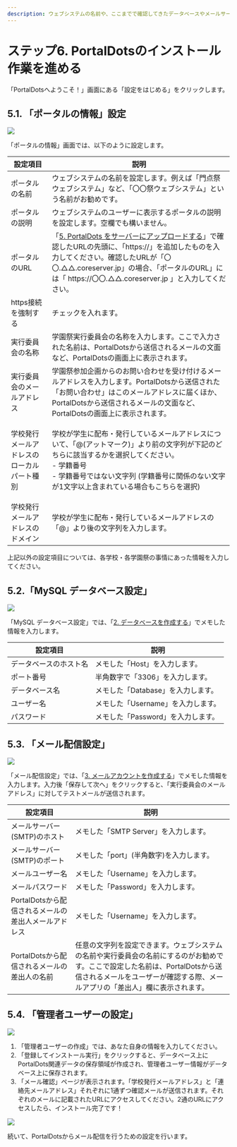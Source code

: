 ```yaml
---
description: ウェブシステムの名前や、ここまでで確認してきたデータベースやメールサーバーの設定を行います。
---
```


# ステップ6. PortalDotsのインストール作業を進める

「PortalDotsへようこそ！」画面にある「設定をはじめる」をクリックします。

## 5.1. 「ポータルの情報」設定

![](<../../../.gitbook/assets/PortalDots のインストール — PortalDots.png>)

「ポータルの情報」画面では、以下のように設定します。

| 設定項目                  | 説明                                                                                                                                                                        |
| --------------------- | ------------------------------------------------------------------------------------------------------------------------------------------------------------------------- |
| ポータルの名前               | ウェブシステムの名前を設定します。例えば「門点祭ウェブシステム」など、「〇〇祭ウェブシステム」という名前がお勧めです。                                                                                                               |
| ポータルの説明 | ウェブシステムのユーザーに表示するポータルの説明を設定します。空欄でも構いません。 |
| ポータルのURL              | 「[5. PortalDots をサーバーにアップロードする](upload.md)」で確認したURLの先頭に、「https://」を追加したものを入力してください。確認したURLが「〇〇.△△.coreserver.jp」の場合、「ポータルのURL」には「 https://〇〇.△△.coreserver.jp 」と入力してください。 |
| https接続を強制する          | チェックを入れます。                                                                                                                                                                |
| 実行委員会の名称              | 学園祭実行委員会の名称を入力します。ここで入力された名前は、PortalDotsから送信されるメールの文面など、PortalDotsの画面上に表示されます。                                                                                            |
| 実行委員会のメールアドレス         | 学園祭参加企画からのお問い合わせを受け付けるメールアドレスを入力します。PortalDotsから送信された「お問い合わせ」はこのメールアドレスに届くほか、PortalDotsから送信されるメールの文面など、PortalDotsの画面上に表示されます。                                             |
| 学校発行メールアドレスのローカルパート種別 | <p>学校が学生に配布・発行しているメールアドレスについて、「@(アットマーク)」より前の文字列が下記のどちらに該当するかを選択してください。<br>- 学籍番号<br>- 学籍番号ではない文字列 (学籍番号に関係のない文字が1文字以上含まれている場合もこちらを選択)</p>                                |
| 学校発行メールアドレスのドメイン      | 学校が学生に配布・発行しているメールアドレスの「@」より後の文字列を入力します。                                                                                                                                  |

上記以外の設定項目については、各学校・各学園祭の事情にあった情報を入力してください。

## 5.2.「MySQL データベース設定」

![](<../../../.gitbook/assets/image (2).png>)

「MySQL データベース設定」では、「[2. データベースを作成する](database.md)」でメモした情報を入力します。

| 設定項目        | 説明                    |
| ----------- | --------------------- |
| データベースのホスト名 | メモした「Host」を入力します。     |
| ポート番号       | 半角数字で「3306」を入力します。    |
| データベース名     | メモした「Database」を入力します。 |
| ユーザー名       | メモした「Username」を入力します。 |
| パスワード       | メモした「Password」を入力します。 |

## 5.3. 「メール配信設定」

![](<../../../.gitbook/assets/image (14).png>)

「メール配信設定」では、「[3. メールアカウントを作成する](email.md)」でメモした情報を入力します。入力後「保存して次へ」をクリックすると、「実行委員会のメールアドレス」に対してテストメールが送信されます。

| 設定項目                            | 説明                                                                                                           |
| ------------------------------- | ------------------------------------------------------------------------------------------------------------ |
| メールサーバー(SMTP)のホスト               | メモした「SMTP Server」を入力します。                                                                                     |
| メールサーバー(SMTP)のポート               | メモした「port」(半角数字)を入力します。                                                                                      |
| メールユーザー名                        | メモした「Username」を入力します。                                                                                        |
| メールパスワード                        | メモした「Password」を入力します。                                                                                        |
| PortalDotsから配信されるメールの差出人メールアドレス | メモした「Username」を入力します。                                                                                        |
| PortalDotsから配信されるメールの差出人の名前     | 任意の文字列を設定できます。ウェブシステムの名前や実行委員会の名前にするのがお勧めです。ここで設定した名前は、PortalDotsから送信されるメールをユーザーが確認する際、メールアプリの「差出人」欄に表示されます。 |

## 5.4. 「管理者ユーザーの設定」

![](<../../../.gitbook/assets/image (16).png>)

1. 「管理者ユーザーの作成」では、あなた自身の情報を入力してください。
2. 「登録してインストール実行」をクリックすると、データベース上に PortalDots関連データの保存領域が作成され、管理者ユーザー情報がデータベース上に保存されます。
3. 「メール確認」ページが表示されます。「学校発行メールアドレス」と「連絡先メールアドレス」それぞれに1通ずつ確認メールが送信されます。それぞれのメールに記載されたURLにアクセスしてください。2通のURLにアクセスしたら、インストール完了です！

![](<../../../.gitbook/assets/image (12).png>)

続いて、PortalDotsからメール配信を行うための設定を行います。
